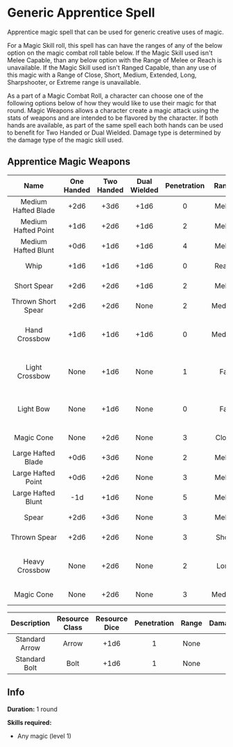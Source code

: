 # Generic Apprentice Spell

Apprentice magic spell that can be used for generic creative uses of magic.

For a Magic Skill roll, this spell has can have the ranges of any of the below option on the magic combat roll table below. If the Magic Skill used isn't Melee Capable, than any below option with the Range of Melee or Reach is unavailable. If the Magic Skill used isn't Ranged Capable, than any use of this magic with a Range of Close, Short, Medium, Extended, Long, Sharpshooter, or Extreme range is unavailable.

As a part of a Magic Combat Roll, a character can choose one of the following options below of how they would like to use their magic for that round. Magic Weapons allows a character create a magic attack using the stats of weapons and are intended to be flavored by the character. If both hands are available, as part of the same spell each both hands can be used to benefit for Two Handed or Dual Wielded. Damage type is determined by the damage type of the magic skill used.

## Apprentice Magic Weapons

|        Name        | One<br />Handed | Two<br />Handed | Dual<br />Wielded | Penetration | Range | Damage<br />Types | Engageable<br />Opponents | Area Of<br />Effect |          Resource<br />Class          |
| :-----------------: | :-------------: | :-------------: | :---------------: | :---------: | :----: | :---------------: | :-----------------------: | :-----------------: | :------------------------------------: |
| Medium Hafted Blade |      +2d6      |      +3d6      |       +1d6       |      0      | Melee |                  |           Rapid           |        None        |            1 Magic Resource            |
| Medium Hafted Point |      +1d6      |      +2d6      |       +1d6       |      2      | Melee |                  |           Rapid           |        None        |            1 Magic Resource            |
| Medium Hafted Blunt |      +0d6      |      +1d6      |       +1d6       |      4      | Melee |                  |           Rapid           |        None        |            1 Magic Resource            |
|        Whip        |      +1d6      |      +1d6      |       +1d6       |      0      | Reach |                  |           Rapid           |        None        |            1 Magic Resource            |
|     Short Spear     |      +2d6      |      +2d6      |       +1d6       |      2      | Melee |                  |        Spear Rapid        |        None        |            1 Magic Resource            |
| Thrown Short Spear |      +2d6      |      +2d6      |       None       |      2      | Medium |                  |         Standard         |        None        |            1 Magic Resource            |
|    Hand Crossbow    |      +1d6      |      +1d6      |       +1d6       |      0      | Medium |                  |         Standard         |        None        | 1 Magic Resource<br />(Standard Bolt) |
|   Light Crossbow   |      None      |      +1d6      |       None       |      1      |  Far  |                  |          Loading          |        None        | 1 Magic Resource<br />(Standard Bolt) |
|      Light Bow      |      None      |      +1d6      |       None       |      0      |  Far  |                  |           Quick           |        None        | 1 Magic Resource<br />(Standard Arrow) |
|     Magic Cone     |      None      |      +2d6      |       None       |      3      | Close |                  |          Focused          |  Cone Calculation  |            1 Magic Resource            |
| Large Hafted Blade |      +0d6      |      +3d6      |       None       |      2      | Melee |                  |           Rapid           |        None        |            2 Magic Resource            |
| Large Hafted Point |      +0d6      |      +2d6      |       None       |      3      | Melee |                  |           Rapid           |        None        |            2 Magic Resource            |
| Large Hafted Blunt |       -1d       |      +1d6      |       None       |      5      | Melee |                  |           Rapid           |        None        |            2 Magic Resource            |
|        Spear        |      +2d6      |      +3d6      |       None       |      3      | Melee |                  |        Spear Rapid        |        None        |            2 Magic Resource            |
|    Thrown Spear    |      +2d6      |      +2d6      |       None       |      3      | Short |                  |         Standard         |        None        |            2 Magic Resource            |
|   Heavy Crossbow   |      None      |      +2d6      |       None       |      2      |  Long  |                  |      Complex Loading      |        None        | 2 Magic Resource<br />(Standard Bolt) |
|     Magic Cone     |      None      |      +2d6      |       None       |      3      | Medium |                  |          Focused          |  Cone Calculation  |            2 Magic Resource            |

|  Description  | Resource Class | Resource Dice | Penetration | Range | Damage | AOE |
| :------------: | :------------: | :-----------: | :---------: | :---: | :----: | :--: |
| Standard Arrow |     Arrow     |     +1d6     |      1      | None |        | None |
| Standard Bolt |      Bolt      |     +1d6     |      1      | None |        | None |

## Info

**Duration:** 1 round

**Skills required:**

- Any magic (level 1)
